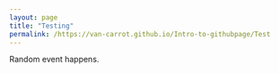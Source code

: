 ```yaml
---
layout: page
title: "Testing"
permalink: /https://van-carrot.github.io/Intro-to-githubpage/Test
---
```

Random event happens.
